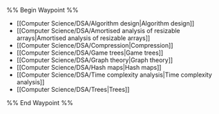 %% Begin Waypoint %%
- [[Computer Science/DSA/Algorithm design|Algorithm design]]
- [[Computer Science/DSA/Amortised analysis of resizable arrays|Amortised analysis of resizable arrays]]
- [[Computer Science/DSA/Compression|Compression]]
- [[Computer Science/DSA/Game trees|Game trees]]
- [[Computer Science/DSA/Graph theory|Graph theory]]
- [[Computer Science/DSA/Hash maps|Hash maps]]
- [[Computer Science/DSA/Time complexity analysis|Time complexity analysis]]
- [[Computer Science/DSA/Trees|Trees]]

%% End Waypoint %%